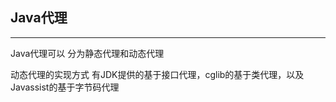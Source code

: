 
<h2>Java代理</h2>

----------------------------------

Java代理可以 分为静态代理和动态代理




动态代理的实现方式 有JDK提供的基于接口代理，cglib的基于类代理，以及Javassist的基于字节码代理





